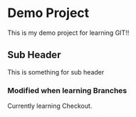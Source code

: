 # Demo Project

This is my demo project for learning GIT!!


## Sub Header

This is something for sub header

### Modified when learning Branches

Currently learning Checkout.